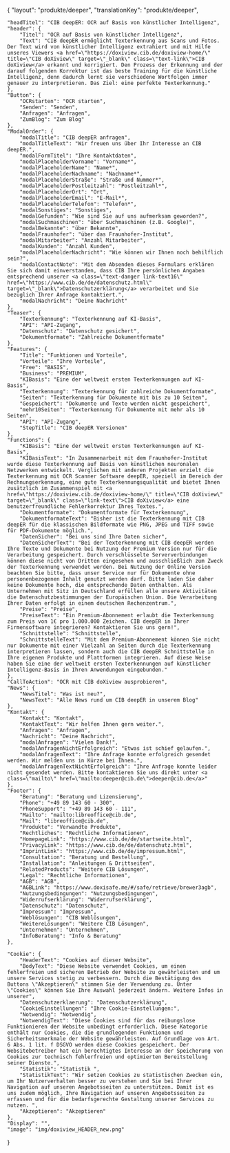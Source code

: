 {
    "layout": "produkte/deeper",
	"translationKey": "produkte/deeper",

    "headTitel": "CIB deepER: OCR auf Basis von künstlicher Intelligenz",
    "header": {
        "Titel": "OCR auf Basis von künstlicher Intelligenz",
        "Text": "CIB deepER ermöglicht Texterkennung aus Scans und Fotos. Der Text wird von künstlicher Intelligenz extrahiert und mit Hilfe unseres Viewers <a href=\"https://doxiview.cib.de/doxiview-home/\" title=\"CIB doXiview\" target=\"_blank\" class=\"text-link\">CIB doXiview</a> erkannt und korrigiert. Den Prozess der Erkennung und der darauf folgenden Korrektur ist das beste Training für die künstliche Intelligenz, denn dadurch lernt sie verschiedene Wortfolgen immer genauer zu interpretieren. Das Ziel: eine perfekte Texterkennung."
    },
    "Button": {
        "OCRstarten": "OCR starten",
        "Senden": "Senden",
        "Anfragen": "Anfragen",
        "ZumBlog": "Zum Blog"
    },
    "ModalOrder": {
        "modalTitle": "CIB deepER anfragen",
        "modalTitleText": "Wir freuen uns über Ihr Interesse an CIB deepER.",
        "modalFormTitel": "Ihre Kontaktdaten",
        "modalPlaceholderVorname": "Vorname*",
        "modalPlaceholderName": "Name*",
        "modalPlaceholderNachname": "Nachname*",
        "modalPlaceholderStraße": "Straße und Nummer*",
        "modalPlaceholderPostleitzahl": "Postleitzahl*",
        "modalPlaceholderOrt": "Ort",
        "modalPlaceholderEmail": "E-Mail*",
        "modalPlaceholderTelefon": "Telefon*",
        "modalSonstiges": "Sonstiges",
        "modalGefunden": "Wie sind Sie auf uns aufmerksam geworden?",
        "modalSuchmaschinen": "über Suchmaschinen (z.B. Google)",
        "modalBekannte": "über Bekannte",
        "modalFraunhofer": "über das Fraunhofer-Institut",
        "modalMitarbeiter": "Anzahl Mitarbeiter",
        "modalKunden": "Anzahl Kunden",
        "modalPlaceholderNachricht": "Wie können wir Ihnen noch behilflich sein?",
        "modalContactNote": "Mit dem Absenden dieses Formulars erklären Sie sich damit einverstanden, dass CIB Ihre persönlichen Angaben entsprechend unserer <a class=\"text-danger link-text16\" href=\"https://www.cib.de/de/datenschutz.html\" target=\"_blank\">Datenschutzerklärung</a> verarbeitet und Sie bezüglich Ihrer Anfrage kontaktiert.",
        "modalNachricht": "Deine Nachricht"
    },
    "Teaser": {
        "Texterkennung": "Texterkennung auf KI-Basis",
        "API": "API-Zugang",
        "Datenschutz": "Datenschutz gesichert",
        "Dokumentformate": "Zahlreiche Dokumentformate"
    },
    "Features": {
        "Title": "Funktionen und Vorteile",
        "Vorteile": "Ihre Vorteile",
        "Free": "BASIS",
        "Business": "PREMIUM",
        "KIBasis": "Eine der weltweit ersten Texterkennungen auf KI-Basis",
        "Texterkennung": "Texterkennung für zahlreiche Dokumentformate",
        "Seiten": "Texterkennung für Dokumente mit bis zu 10 Seiten",
        "Gespeichert": "Dokumente und Texte werden nicht gespeichert",
        "mehr10Seiten": "Texterkennung für Dokumente mit mehr als 10 Seiten",
        "API": "API-Zugang",
        "StepTitle": "CIB deepER Versionen"
    },
    "Functions": {
        "KIBasis": "Eine der weltweit ersten Texterkennungen auf KI-Basis",
        "KIBasisText": "In Zusammenarbeit mit dem Fraunhofer-Institut wurde diese Texterkennung auf Basis von künstlichen neuronalen Netzwerken entwickelt. Verglichen mit anderen Projekten erzielt die Texterkennung mit OCR Scanner Software deepER, speziell im Bereich der Rechnungserkennung, eine gute Texterkennungsqualität und bietet Ihnen zusätzlich im Zusammenspiel mit <a href=\"https://doxiview.cib.de/doxiview-home/\" title=\"CIB doXiview\" target=\"_blank\" class=\"link-text\">CIB doXiview</a> eine benutzerfreundliche Fehlerkorrektur Ihres Textes.",
        "Dokumentformate": "Dokumentformate für Texterkennung",
        "DokumentformateText": "Bisher ist die Texterkennung mit CIB deepER für die klassischen Bildformate wie PNG, JPEG und TIFF sowie für PDF-Dokumente möglich.",
        "DatenSicher": "Bei uns sind Ihre Daten sicher",
        "DatenSicherText": "Bei der Texterkennung mit CIB deepER werden Ihre Texte und Dokumente bei Nutzung der Premium Version nur für die Verarbeitung gespeichert. Durch verschlüsselte Serververbindungen können diese nicht von Dritten eingesehen und ausschließlich zum Zweck der Texterkennung verwendet werden. Bei Nutzung der Online Version beachten Sie bitte, dass unser Service nur für Dokumente ohne personenbezogenen Inhalt genutzt werden darf. Bitte laden Sie daher keine Dokumente hoch, die entsprechende Daten enthalten. Als Unternehmen mit Sitz in Deutschland erfüllen alle unsere Aktivitäten die Datenschutzbestimmungen der Europäischen Union. Die Verarbeitung Ihrer Daten erfolgt in einem deutschen Rechenzentrum.",
        "Preise": "Preise",
        "PreiseText": "Ein Premium-Abonnement erlaubt die Texterkennung zum Preis von 1€ pro 1.000.000 Zeichen. CIB deepER in Ihrer Firmensoftware integrieren? Kontaktieren Sie uns gern!",
        "Schnittstelle": "Schnittstelle",
        "SchnittstelleText": "Mit dem Premium-Abonnement können Sie nicht nur Dokumente mit einer Vielzahl an Seiten durch die Texterkennung interpretieren lassen, sondern auch die CIB deepER Schnittstelle in Ihre eigenen Produkte und Plattformen integrieren. Auf diese Weise haben Sie eine der weltweit ersten Texterkennungen auf künstlicher Intelligenz-Basis in Ihren Anwendungen eingebunden."
    },
    "CallToAction": "OCR mit CIB doXiview ausprobieren",
    "News": {
        "NewsTitel": "Was ist neu?",
        "NewsText": "Alle News rund um CIB deepER in unserem Blog"
    },
    "Kontakt": {
        "Kontakt": "Kontakt",
        "KontaktText": "Wir helfen Ihnen gern weiter.",
        "Anfragen": "Anfragen",
        "Nachricht": "Deine Nachricht",
        "modalAnfragen": "Vielen Dank!",
        "modalAnfragenNichtErfolgreich": "Etwas ist schief gelaufen.",
        "modalAnfragenText": "Ihre Anfrage konnte erfolgreich gesendet werden. Wir melden uns in Kürze bei Ihnen.",
        "modalAnfragenTextNichtErfolgreich": "Ihre Anfrage konnte leider nicht gesendet werden. Bitte kontaktieren Sie uns direkt unter <a class=\"mailto\" href=\"mailto:deeper@cib.de\">deeper@cib.de</a>"
    },
    "Footer": {
        "Beratung": "Beratung und Lizensierung",
        "Phone": "+49 89 143 60 - 300",
        "PhoneSupport": "+49 89 143 60 - 111",
        "Mailto": "mailto:libreoffice@cib.de",
        "Mail": "libreoffice@cib.de",
        "Produkte": "Verwandte Produkte",
        "Rechtliches": "Rechtliche Informationen",
		"HomepageLink": "https://www.cib.de/de/startseite.html",
		"PrivacyLink": "https://www.cib.de/de/datenschutz.html",
		"ImprintLink": "https://www.cib.de/de/impressum.html",
		"Consultation": "Beratung und Bestellung",
		"Installation": "Anleitungen & Drittseiten",
		"RelatedProducts": "Weitere CIB Lösungen",
		"Legal": "Rechtliche Informationen",
		"AGB": "AGB",
		"AGBLink": "https://www.doxisafe.me/#/safe/retrieve/brewer3agb",
		"Nutzungsbedingungen": "Nutzungsbedingungen",
		"Widerrufserklärung": "Widerrufserklärung",
		"Datenschutz": "Datenschutz",
		"Impressum": "Impressum",
        "Weblösungen": "CIB Weblösungen",
        "WeitereLösungen": "Weitere CIB Lösungen",
        "Unternehmen": "Unternehmen",
        "InfoBeratung": "Info & Beratung"
    },

    "Cookie": {
        "HeaderText": "Cookies auf dieser Website",
        "BodyText": "Diese Website verwendet Cookies, um einen fehlerfreien und sicheren Betrieb der Website zu gewährleisten und um unsere Services stetig zu verbessern. Durch die Bestätigung des Buttons \"Akzeptieren\" stimmen Sie der Verwendung zu. Unter \"Cookies\" können Sie Ihre Auswahl jederzeit ändern. Weitere Infos in unserer",
        "Datenschutzerklaerung": "Datenschutzerklärung",
        "CookieEinstellungen": "Ihre Cookie-Einstellungen:",
        "Notwendig": "Notwendig",
        "NotwendigText": "Diese Cookies sind für das reibungslose Funktionieren der Website unbedingt erforderlich. Diese Kategorie enthält nur Cookies, die die grundlegenden Funktionen und Sicherheitsmerkmale der Website gewährleisten. Auf Grundlage von Art. 6 Abs. 1 lit. f DSGVO werden diese Cookies gespeichert. Der Websitebetreiber hat ein berechtigtes Interesse an der Speicherung von Cookies zur technisch fehlerfreien und optimierten Bereitstellung seiner Dienste.",
        "Statistik": "Statistik ",
        "StatistikText": "Wir setzen Cookies zu statistischen Zwecken ein, um Ihr Nutzerverhalten besser zu verstehen und Sie bei Ihrer Navigation auf unseren Angebotsseiten zu unterstützen. Damit ist es uns zudem möglich, Ihre Navigation auf unseren Angebotsseiten zu erfassen und für die bedarfsgerechte Gestaltung unserer Services zu nutzen. ",
        "Akzeptieren": "Akzeptieren"
    },
    "Display": "",
    "image": "img/doxiview_HEADER_new.png"
}